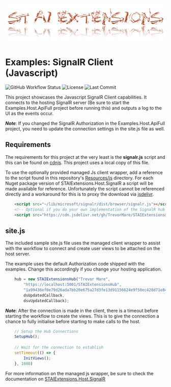 ﻿![Logo](https://github.com/TrevorMare/STAIExtensions/blob/15fe0579e00cfa9763671fc33816c7251e933a7b/src/STAIExtensions/Resources/logo_full.png?raw=true)

# Examples: SignalR Client (Javascript)

![GitHub Workflow Status](https://img.shields.io/github/workflow/status/TrevorMare/STAIExtensions/.NET?style=for-the-badge)
![License](https://img.shields.io/github/license/trevormare/staiextensions?style=for-the-badge)
![Last Commit](https://img.shields.io/github/last-commit/trevormare/staiextensions?style=for-the-badge)

This project showcases the Javascript SignalR Client capabilities. It connects
to the hosting SignalR server (Be sure to start the Examples.Host.ApiFull project before running this) and
outputs a log to the UI as the events occur.

***Note***: If you changed the SignalR Authorization in the Examples.Host.ApiFull project, you
need to update the connection settings in the site.js file as well.

## Requirements

The requirements for this project at the very least is the **signalr.js** script and this
can be found on [cdnjs](https://cdnjs.com/libraries/microsoft-signalr). This project uses a local copy of this file.

To use the optionally provided managed Js client wrapper, add a reference to the script found in this repository's 
[Resources/js](https://github.com/TrevorMare/STAIExtensions/tree/main/src/STAIExtensions/Resources/js) directory. For each
Nuget package version of STAIExtensions.Host.SignalR a script will be made available for reference. Unfortunately the script
cannot be referenced directly and a workaround for this is to proxy the download via
[jsdelivr](https://cdn.jsdelivr.net).


```html
    <script src="~/lib/microsoft/signalr/dist/browser/signalr.js"></script>
    <!-- Optional if you do your own implementation of the SignalR hub -->
    <script src="https://cdn.jsdelivr.net/gh/TrevorMare/STAIExtensions@main/src/STAIExtensions/Resources/js/STAIExtensions_v1.0.2.js" crossorigin="anonymous"></script>
```

## site.js

The included sample site.js file uses the managed client wrapper to assist 
with the workflow to connect and create user views to be attached on the host server.

The example uses the default Authorization code shipped with the examples. Change this
accordingly if you change your hosting application.

```js
    hub = new STAIExtensionsHub("Trevor Mare",
        "https://localhost:5001/STAIExtensionsHub",
        "1a99436ef0e79d26ada7bb20e675a27d3fe13d91156624e9f50ec428d71e8495",
        dsUpdatedCallback,
        dsvUpdatedCallback);
```

***Note***: After the connection is made in the client, there is a timeout before
starting the workflow to create the views. This is to give the connection a chance to 
fully initialise before starting to make calls to the host.

```js
    // Setup the Hub Connections
    SetupHub();

    // Wait for the connection to establish
    setTimeout(() => {
        InitViews();
    }, 1000)
```

For more information on the managed js wrapper, be sure to check the documentation on
[STAIExtensions.Host.SignalR](https://github.com/TrevorMare/STAIExtensions/tree/main/src/STAIExtensions/STAIExtensions.Host.SignalR)
